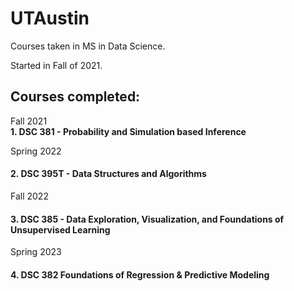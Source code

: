 # UTAustin

Courses taken in MS in Data Science. 

Started in Fall of 2021.

## Courses completed:
Fall 2021<br>
<b>1. DSC 381 - Probability and Simulation based Inference</b>


Spring 2022
#### 2. DSC 395T - Data Structures and Algorithms


Fall 2022
#### 3. DSC 385 - Data Exploration, Visualization, and Foundations of Unsupervised Learning


Spring 2023
#### 4. DSC 382 Foundations of Regression & Predictive Modeling
